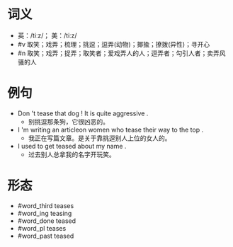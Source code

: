 # 词义
- 英：/tiːz/； 美：/tiːz/
- #v 取笑；戏弄；梳理；挑逗；逗弄(动物)；揶揄；撩拨(异性)；寻开心
- #n 取笑；戏弄；捉弄；取笑者；爱戏弄人的人；逗弄者；勾引人者；卖弄风骚的人
# 例句
- Don 't tease that dog ! It is quite aggressive .
	- 别挑逗那条狗，它很凶恶的。
- I 'm writing an articleon women who tease their way to the top .
	- 我正在写篇文章。是关于靠挑逗别人上位的女人的。
- I used to get teased about my name .
	- 过去别人总拿我的名字开玩笑。
# 形态
- #word_third teases
- #word_ing teasing
- #word_done teased
- #word_pl teases
- #word_past teased
